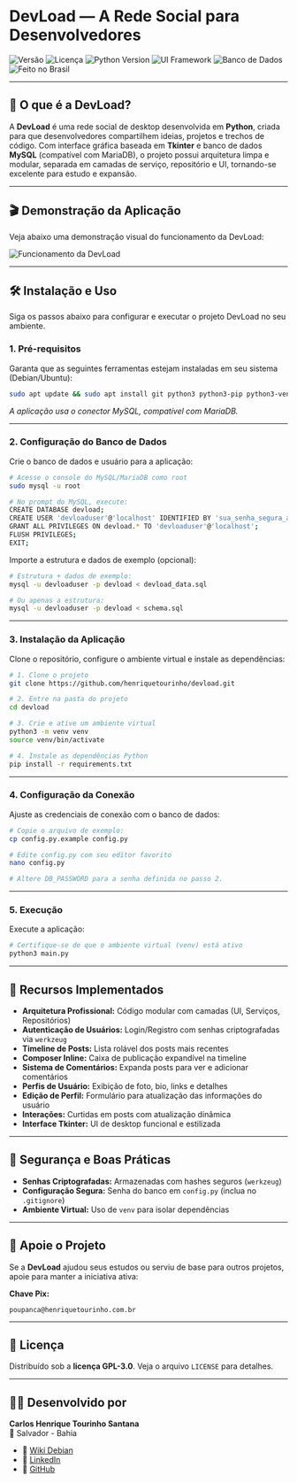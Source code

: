 # DevLoad — A Rede Social para Desenvolvedores

<p align="left">
    <img src="https://img.shields.io/badge/versão-v1.0-blue.svg" alt="Versão">
    <img src="https://img.shields.io/badge/licença-GPL_v3-blue.svg" alt="Licença">
    <img src="https://img.shields.io/badge/Python-3.8%2B-cyan.svg" alt="Python Version">
    <img src="https://img.shields.io/badge/UI-Tkinter-orange.svg" alt="UI Framework">
    <img src="https://img.shields.io/badge/Banco_de_Dados-MySQL-blue.svg" alt="Banco de Dados">
    <img src="https://img.shields.io/badge/feito_no-Brasil-blue.svg" alt="Feito no Brasil">
</p>

---

## 🚀 O que é a DevLoad?

A **DevLoad** é uma rede social de desktop desenvolvida em **Python**, criada para que desenvolvedores compartilhem ideias, projetos e trechos de código. Com interface gráfica baseada em **Tkinter** e banco de dados **MySQL** (compatível com MariaDB), o projeto possui arquitetura limpa e modular, separada em camadas de serviço, repositório e UI, tornando-se excelente para estudo e expansão.

---

## 🎬 Demonstração da Aplicação

Veja abaixo uma demonstração visual do funcionamento da DevLoad:

![Funcionamento da DevLoad](https://raw.githubusercontent.com/henriquetourinho/devload/main/media/funcionamento.gif)

---

## 🛠️ Instalação e Uso

Siga os passos abaixo para configurar e executar o projeto DevLoad no seu ambiente.

### 1. Pré-requisitos

Garanta que as seguintes ferramentas estejam instaladas em seu sistema (Debian/Ubuntu):

```bash
sudo apt update && sudo apt install git python3 python3-pip python3-venv mariadb-server
```
*A aplicação usa o conector MySQL, compatível com MariaDB.*

---

### 2. Configuração do Banco de Dados

Crie o banco de dados e usuário para a aplicação:

```bash
# Acesse o console do MySQL/MariaDB como root
sudo mysql -u root

# No prompt do MySQL, execute:
CREATE DATABASE devload;
CREATE USER 'devloaduser'@'localhost' IDENTIFIED BY 'sua_senha_segura_aqui';
GRANT ALL PRIVILEGES ON devload.* TO 'devloaduser'@'localhost';
FLUSH PRIVILEGES;
EXIT;
```

Importe a estrutura e dados de exemplo (opcional):

```bash
# Estrutura + dados de exemplo:
mysql -u devloaduser -p devload < devload_data.sql

# Ou apenas a estrutura:
mysql -u devloaduser -p devload < schema.sql
```

---

### 3. Instalação da Aplicação

Clone o repositório, configure o ambiente virtual e instale as dependências:

```bash
# 1. Clone o projeto
git clone https://github.com/henriquetourinho/devload.git

# 2. Entre na pasta do projeto
cd devload

# 3. Crie e ative um ambiente virtual
python3 -m venv venv
source venv/bin/activate

# 4. Instale as dependências Python
pip install -r requirements.txt
```

---

### 4. Configuração da Conexão

Ajuste as credenciais de conexão com o banco de dados:

```bash
# Copie o arquivo de exemplo:
cp config.py.example config.py

# Edite config.py com seu editor favorito
nano config.py

# Altere DB_PASSWORD para a senha definida no passo 2.
```

---

### 5. Execução

Execute a aplicação:

```bash
# Certifique-se de que o ambiente virtual (venv) está ativo
python3 main.py
```

---

## 🧩 Recursos Implementados

- **Arquitetura Profissional:** Código modular com camadas (UI, Serviços, Repositórios)
- **Autenticação de Usuários:** Login/Registro com senhas criptografadas via `werkzeug`
- **Timeline de Posts:** Lista rolável dos posts mais recentes
- **Composer Inline:** Caixa de publicação expandível na timeline
- **Sistema de Comentários:** Expanda posts para ver e adicionar comentários
- **Perfis de Usuário:** Exibição de foto, bio, links e detalhes
- **Edição de Perfil:** Formulário para atualização das informações do usuário
- **Interações:** Curtidas em posts com atualização dinâmica
- **Interface Tkinter:** UI de desktop funcional e estilizada

---

## 🔐 Segurança e Boas Práticas

- **Senhas Criptografadas:** Armazenadas com hashes seguros (`werkzeug`)
- **Configuração Segura:** Senha do banco em `config.py` (inclua no `.gitignore`)
- **Ambiente Virtual:** Uso de `venv` para isolar dependências

---

## 🤝 Apoie o Projeto

Se a **DevLoad** ajudou seus estudos ou serviu de base para outros projetos, apoie para manter a iniciativa ativa:

**Chave Pix:**  
```
poupanca@henriquetourinho.com.br
```

---

## 📄 Licença

Distribuído sob a **licença GPL-3.0**. Veja o arquivo `LICENSE` para detalhes.

---

## 🙋‍♂️ Desenvolvido por

**Carlos Henrique Tourinho Santana**  
📍 Salvador - Bahia  

- 🔗 [Wiki Debian](https://wiki.debian.org/henriquetourinho)
- 🔗 [LinkedIn](https://br.linkedin.com/in/carloshenriquetourinhosantana)
- 🔗 [GitHub](https://github.com/henriquetourinho)
